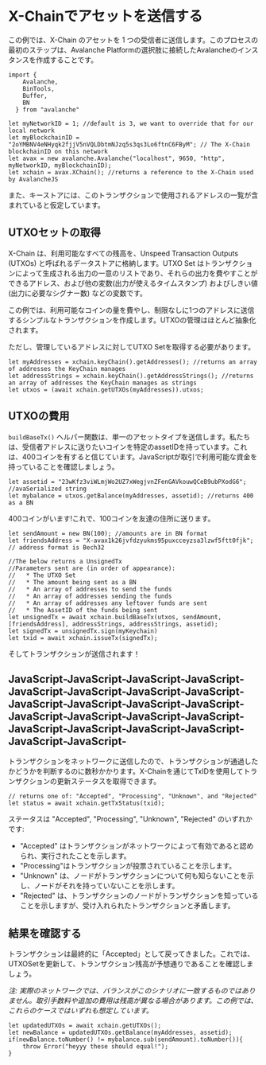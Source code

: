 # X-Chainでアセットを送信する

この例では、X-Chain のアセットを 1 つの受信者に送信します。このプロセスの最初のステップは、Avalanche Platformの選択肢に接続したAvalancheのインスタンスを作成することです。

```text
import {
    Avalanche,
    BinTools,
    Buffer,
    BN
  } from "avalanche"

let myNetworkID = 1; //default is 3, we want to override that for our local network
let myBlockchainID = "2oYMBNV4eNHyqk2fjjV5nVQLDbtmNJzq5s3qs3Lo6ftnC6FByM"; // The X-Chain blockchainID on this network
let avax = new avalanche.Avalanche("localhost", 9650, "http", myNetworkID, myBlockchainID);
let xchain = avax.XChain(); //returns a reference to the X-Chain used by AvalancheJS
```

また、キーストアには、このトランザクションで使用されるアドレスの一覧が含まれていると仮定しています。

## UTXOセットの取得<a id="getting-the-utxo-set"></a>

X-Chain は、利用可能なすべての残高を、Unspeed Transaction Outputs \(UTXOs\) と呼ばれるデータストアに格納します。UTXO Set はトランザクションによって生成される出力の一意のリストであり、それらの出力を費やすことができるアドレス、および他の変数(出力が使えるタイムスタンプ) およびしきい値 \(出力に必要なシグナー数) などの変数です。

この例では、利用可能なコインの量を費やし、制限なしに1つのアドレスに送信するシンプルなトランザクションを作成します。UTXOの管理はほとんど抽象化されます。

ただし、管理しているアドレスに対してUTXO Setを取得する必要があります。

```text
let myAddresses = xchain.keyChain().getAddresses(); //returns an array of addresses the KeyChain manages
let addressStrings = xchain.keyChain().getAddressStrings(); //returns an array of addresses the KeyChain manages as strings
let utxos = (await xchain.getUTXOs(myAddresses)).utxos;
```

## UTXOの費用<a id="spending-the-utxos"></a>

`buildBaseTx()` ヘルパー関数は、単一のアセットタイプを送信します。私たちは、受信者アドレスに送りたいコインを特定のassetIDを持っています。これは、400コインを有すると信じています。JavaScriptが取引で利用可能な資金を持っていることを確認しましょう。

```text
let assetid = "23wKfz3viWLmjWo2UZ7xWegjvnZFenGAVkouwQCeB9ubPXodG6"; //avaSerialized string
let mybalance = utxos.getBalance(myAddresses, assetid); //returns 400 as a BN
```

400コインがいます!これで、100コインを友達の住所に送ります。

```text
let sendAmount = new BN(100); //amounts are in BN format
let friendsAddress = "X-avax1k26jvfdzyukms95puxcceyzsa3lzwf5ftt0fjk"; // address format is Bech32

//The below returns a UnsignedTx
//Parameters sent are (in order of appearance):
//   * The UTXO Set
//   * The amount being sent as a BN
//   * An array of addresses to send the funds
//   * An array of addresses sending the funds
//   * An array of addresses any leftover funds are sent
//   * The AssetID of the funds being sent
let unsignedTx = await xchain.buildBaseTx(utxos, sendAmount, [friendsAddress], addressStrings, addressStrings, assetid);
let signedTx = unsignedTx.sign(myKeychain)
let txid = await xchain.issueTx(signedTx);
```

そしてトランザクションが送信されます！

## JavaScript-JavaScript-JavaScript-JavaScript-JavaScript-JavaScript-JavaScript-JavaScript-JavaScript-JavaScript-JavaScript-JavaScript-JavaScript-JavaScript-JavaScript-JavaScript-JavaScript-JavaScript-JavaScript-JavaScript-JavaScript-JavaScript-<a id="get-the-status-of-the-transaction"></a>

トランザクションをネットワークに送信したので、トランザクションが通過したかどうかを判断するのに数秒かかります。X-Chainを通じてTxIDを使用してトランザクションの更新ステータスを取得できます。

```text
// returns one of: "Accepted", "Processing", "Unknown", and "Rejected"
let status = await xchain.getTxStatus(txid);
```

ステータスは "Accepted", "Processing", "Unknown", "Rejected" のいずれかです:

* "Accepted" はトランザクションがネットワークによって有効であると認められ、実行されたことを示します。
* "Processing"はトランザクションが投票されていることを示します。
* "Unknown" は、ノードがトランザクションについて何も知らないことを示し、ノードがそれを持っていないことを示します。
* "Rejected" は、トランザクションのノードがトランザクションを知っていることを示しますが、受け入れられたトランザクションと矛盾します。

## 結果を確認する<a id="check-the-results"></a>

トランザクションは最終的に「Accepted」として戻ってきました。これでは、UTXOSetを更新して、トランザクション残高が予想通りであることを確認しましょう。

_注: 実際のネットワークでは、バランスがこのシナリオに一致するものではありません。取引手数料や追加の費用は残高が異なる場合があります。この例では、これらのケースではいずれも想定しています。_

```text
let updatedUTXOs = await xchain.getUTXOs();
let newBalance = updatedUTXOs.getBalance(myAddresses, assetid);
if(newBalance.toNumber() != mybalance.sub(sendAmount).toNumber()){
    throw Error("heyyy these should equal!");
}
```

